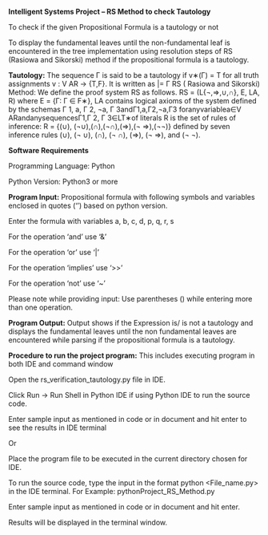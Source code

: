 **Intelligent Systems Project – RS Method to check Tautology**

 To check if the given Propositional Formula is a tautology or not

 To display the fundamental leaves until the non-fundamental leaf is encountered in the
tree implementation using resolution steps of RS (Rasiowa and Sikorski) method if the propositional formula is a tautology.

**Tautology:**
The sequence Γ is said to be a tautology if ​v∗(Γ) = T for all truth assignments v : V AR → {T,F}. It is written as |= Γ
RS ( Rasiowa and Sikorski) Method:
We define the proof system RS as follows.
RS = (L{¬,⇒,∪,∩}, E, LA, R)
where E = {Γ: Γ ∈ F∗}, LA contains logical axioms of the system defined by the schemas
Γ 1, a, Γ 2, ¬a, Γ 3andΓ1,a,Γ2,¬a,Γ3 foranyvariablea∈V ARandanysequencesΓ1,Γ 2, Γ 3∈LT∗of literals
R is the set of rules of inference: R = {(∪), (¬∪),(∩),(¬∩),(⇒),(¬ ⇒),(¬¬)} defined by seven inference rules
(∪), (¬ ∪), (∩), (¬ ∩), (⇒), (¬ ⇒), and (¬ ¬).

**Software Requirements**

Programming Language: Python

Python Version: Python3 or more


**Program Input:** Propositional formula with following symbols and variables enclosed in quotes (‘’) based on python version.

 Enter the formula with variables a, b, c, d, p, q, r, s

 For the operation ‘and’ use ‘&’

 For the operation ‘or’ use ‘|’

 For the operation ‘implies’ use ‘>>’

 For the operation ‘not’ use ‘~’

Please note while providing input: Use parentheses () while entering more than one operation. 

**Program Output:** Output shows if the Expression is/ is not a tautology and displays the fundamental leaves until the non fundamental leaves are encountered while parsing if the propositional formula is a tautology.

**Procedure to run the project program:**
This includes executing program in both IDE and command window

Open the rs_verification_tautology.py file in IDE.

Click Run → Run Shell in Python IDE if using Python IDE to run the source code.

Enter sample input as mentioned in code or in document and hit enter to see the results in
IDE terminal

Or

Place the program file to be executed in the current directory chosen for IDE.

To run the source code, type the input in the format python <File_name.py> in the IDE
terminal. For Example: python ​Project_RS_Method.py

Enter sample input as mentioned in code or in document and hit enter.

Results will be displayed in the terminal window.
